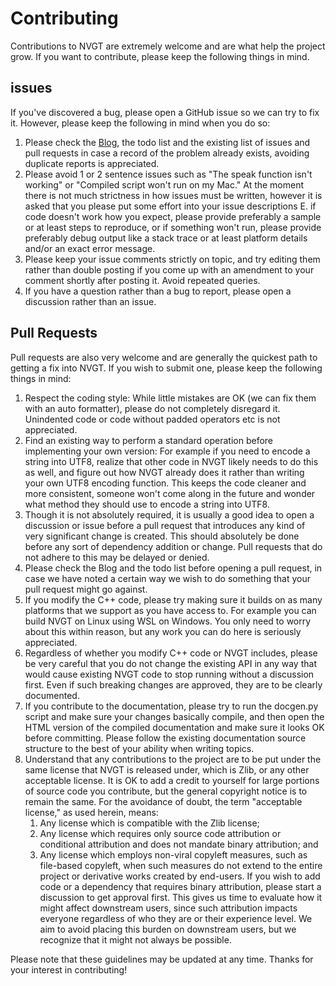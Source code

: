 # Contributing
Contributions to NVGT are extremely welcome and are what help the project grow. If you want to contribute, please keep the following things in mind.

## issues
If you've discovered a bug, please open a GitHub issue so we can try to fix it. However, please keep the following in mind when you do so:
1. Please check the [Blog](https://nvgt.gg/blog/), the todo list and the existing list of issues and pull requests in case a record of the problem already exists, avoiding duplicate reports is appreciated.
2. Please avoid 1 or 2 sentence issues such as "The speak function isn't working" or "Compiled script won't run on my Mac." At the moment there is not much strictness in how issues must be written, however it is asked that you please put some effort into your issue descriptions E. if code doesn't work how you expect, please provide preferably a sample or at least steps to reproduce, or if something won't run, please provide preferably debug output like a stack trace or at least platform details and/or an exact error message.
3. Please keep your issue comments strictly on topic, and try editing them rather than double posting if you come up with an amendment to your comment shortly after posting it. Avoid repeated queries.
4. If you have a question rather than a bug to report, please open a discussion rather than an issue.

## Pull Requests
Pull requests are also very welcome and are generally the quickest path to getting a fix into NVGT. If you wish to submit one, please keep the following things in mind:
1. Respect the coding style: While little mistakes are OK (we can fix them with an auto formatter), please do not completely disregard it. Unindented code or code without padded operators etc is not appreciated.
2. Find an existing way to perform a standard operation before implementing your own version: For example if you need to encode a string into UTF8, realize that other code in NVGT likely needs to do this as well, and figure out how NVGT already does it rather than writing your own UTF8 encoding function. This keeps the code cleaner and more consistent, someone won't come along in the future and wonder what method they should use to encode a string into UTF8.
3. Though it is not absolutely required, it is usually a good idea to open a discussion or issue before a pull request that introduces any kind of very significant change is created. This should absolutely be done before any sort of dependency addition or change. Pull requests that do not adhere to this may be delayed or denied.
4. Please check the Blog and the todo list before opening a pull request, in case we have noted a certain way we wish to do something that your pull request might go against.
5. If you modify the C++ code, please try making sure it builds on as many platforms that we support as you have access to. For example you can build NVGT on Linux using WSL on Windows. You only need to worry about this within reason, but any work you can do here is seriously appreciated.
6. Regardless of whether you modify C++ code or NVGT includes, please be very careful that you do not change the existing API in any way that would cause existing NVGT code to stop running without a discussion first. Even if such breaking changes are approved, they are to be clearly documented.
7. If you contribute to the documentation, please try to run the docgen.py script and make sure your changes basically compile, and then open the HTML version of the compiled documentation and make sure it looks OK before committing. Please follow the existing documentation source structure to the best of your ability when writing topics.
8. Understand that any contributions to the project are to be put under the same license that NVGT is released under, which is Zlib, or any other acceptable license. It is OK to add a credit to yourself for large portions of source code you contribute, but the general copyright notice is to remain the same. For the avoidance of doubt, the term "acceptable license," as used herein, means:
    1. Any license which is compatible with the Zlib license;
    2. Any license which requires only source code attribution or conditional attribution and does not mandate binary attribution; and
    3. Any license which employs non-viral copyleft measures, such as file-based copyleft, when such measures do not extend to the entire project or derivative works created by end-users.
    If you wish to add code or a dependency that requires binary attribution, please start a discussion to get approval first. This gives us time to evaluate how it might affect downstream users, since such attribution impacts everyone regardless of who they are or their experience level. We aim to avoid placing this burden on downstream users, but we recognize that it might not always be possible.

Please note that these guidelines may be updated at any time. Thanks for your interest in contributing!